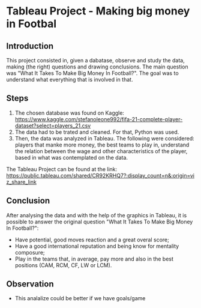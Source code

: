 
# Tableau Project - Making big money in Footbal

## Introduction

This project consisted in, given a dabatase, observe and study the data, making (the right) questions and drawing conclusions. 
The main question was "What It Takes To Make Big Money In Football?". The goal was to understand what everything that is involved in that.

## Steps

1. The chosen database was found on Kaggle: https://www.kaggle.com/stefanoleone992/fifa-21-complete-player-dataset?select=players_21.csv
2. The data had to be trated and cleaned. For that, Python was used.
3. Then, the data was analyzed in Tableau. The following were considered: players that manke more money, the best teams to play in, understand the relation between the wage and other characteristics of the player, based in what was contemplated on the data.

The Tableau Project can be found at the link: https://public.tableau.com/shared/CR92KRHQ7?:display_count=n&:origin=viz_share_link

## Conclusion

After analysing the data and with the help of the graphics in Tableau, it is possible to answer the original question "What It Takes To Make Big Money In Football?":
- Have potential, good moves reaction and a great overal score;
- Have a good international reputation and being know for mentality composure;
- Play in the teams that, in average, pay more and also in the best positions (CAM, RCM, CF, LW or LCM).

## Observation

- This analalize could be better if we have goals/game
